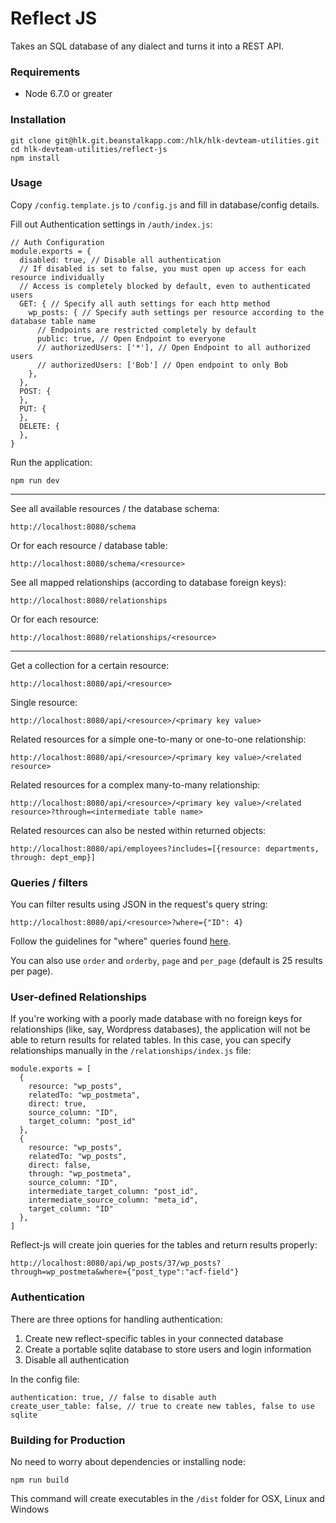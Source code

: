 # Reflect JS

Takes an SQL database of any dialect and turns it into a REST API.

### Requirements
* Node 6.7.0 or greater

### Installation
```
git clone git@hlk.git.beanstalkapp.com:/hlk/hlk-devteam-utilities.git
cd hlk-devteam-utilities/reflect-js
npm install
```

### Usage
Copy `/config.template.js` to `/config.js` and fill in database/config details.

Fill out Authentication settings in `/auth/index.js`:

```
// Auth Configuration
module.exports = {
  disabled: true, // Disable all authentication
  // If disabled is set to false, you must open up access for each resource individually
  // Access is completely blocked by default, even to authenticated users
  GET: { // Specify all auth settings for each http method
    wp_posts: { // Specify auth settings per resource according to the database table name
      // Endpoints are restricted completely by default
      public: true, // Open Endpoint to everyone
      // authorizedUsers: ['*'], // Open Endpoint to all authorized users
      // authorizedUsers: ['Bob'] // Open endpoint to only Bob
    },
  },
  POST: {
  },
  PUT: {
  },
  DELETE: {
  },
}
```

Run the application:

```
npm run dev
```

---

See all available resources / the database schema:

```
http://localhost:8080/schema
```

Or for each resource / database table:

```
http://localhost:8080/schema/<resource>
```

See all mapped relationships (according to database foreign keys):

```
http://localhost:8080/relationships
```

Or for each resource:

```
http://localhost:8080/relationships/<resource>
```

---

Get a collection for a certain resource:

```
http://localhost:8080/api/<resource>
```

Single resource:

```
http://localhost:8080/api/<resource>/<primary key value>
```

Related resources for a simple one-to-many or one-to-one relationship:

```
http://localhost:8080/api/<resource>/<primary key value>/<related resource>
```

Related resources for a complex many-to-many relationship:

```
http://localhost:8080/api/<resource>/<primary key value>/<related resource>?through=<intermediate table name>
```

Related resources can also be nested within returned objects:

```
http://localhost:8080/api/employees?includes=[{resource: departments, through: dept_emp}]
```

### Queries / filters

You can filter results using JSON in the request's query string:

`http://localhost:8080/api/<resource>?where={"ID": 4}`


Follow the guidelines for "where" queries found [here](http://docs.sequelizejs.com/manual/tutorial/querying.html).

You can also use `order` and `orderby`, `page` and `per_page` (default is 25 results per page).

### User-defined Relationships

If you're working with a poorly made database with no foreign keys for relationships (like, say, Wordpress databases), the application will not be able to return results for related tables. In this case, you can specify relationships manually in the `/relationships/index.js` file:

```
module.exports = [
  {
    resource: "wp_posts",
    relatedTo: "wp_postmeta",
    direct: true,
    source_column: "ID",
    target_column: "post_id"
  },
  {
    resource: "wp_posts",
    relatedTo: "wp_posts",
    direct: false,
    through: "wp_postmeta",
    source_column: "ID",
    intermediate_target_column: "post_id",
    intermediate_source_column: "meta_id",
    target_column: "ID"
  },
]
```

Reflect-js will create join queries for the tables and return results properly:

`http://localhost:8080/api/wp_posts/37/wp_posts?through=wp_postmeta&where={"post_type":"acf-field"}`

### Authentication

There are three options for handling authentication:

1. Create new reflect-specific tables in your connected database
2. Create a portable sqlite database to store users and login information
3. Disable all authentication

In the config file:

```
authentication: true, // false to disable auth
create_user_table: false, // true to create new tables, false to use sqlite
```

### Building for Production

No need to worry about dependencies or installing node:

```
npm run build
```

This command will create executables in the `/dist` folder for OSX, Linux and Windows
